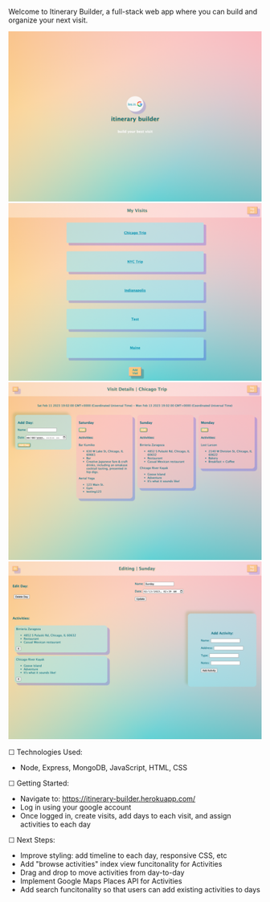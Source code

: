 Welcome to Itinerary Builder, a full-stack web app where you can build and organize your next visit.

![Home Page](images/home_page.png)
![Visit Page](images/visit_page.png)
![Day Page](images/day_page.png)
![Activities Page](images/activities_page.png)

☐ Technologies Used: 
- Node, Express, MongoDB, JavaScript, HTML, CSS

☐ Getting Started:
- Navigate to: https://itinerary-builder.herokuapp.com/
- Log in using your google account
- Once logged in, create visits, add days to each visit, and assign activities to each day

☐ Next Steps:
- Improve styling: add timeline to each day, responsive CSS, etc
- Add "browse activities" index view funcitonality for Activities
- Drag and drop to move activities from day-to-day
- Implement Google Maps Places API for Activities
- Add search funcitonality so that users can add existing activities to days
